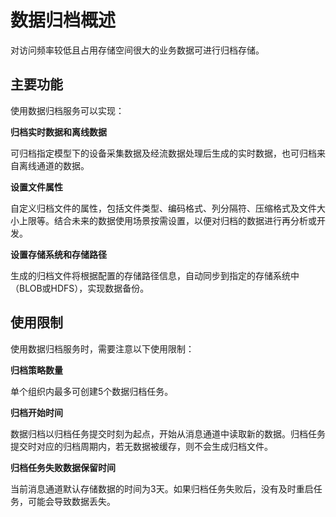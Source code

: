 # 数据归档概述

对访问频率较低且占用存储空间很大的业务数据可进行归档存储。

## 主要功能

使用数据归档服务可以实现：

**归档实时数据和离线数据**

可归档指定模型下的设备采集数据及经流数据处理后生成的实时数据，也可归档来自离线通道的数据。

**设置文件属性**

自定义归档文件的属性，包括文件类型、编码格式、列分隔符、压缩格式及文件大小上限等。结合未来的数据使用场景按需设置，以便对归档的数据进行再分析或开发。

<!--

**指定归档周期**

根据归档文件的数据量和业务对时效性的要求，设置数据归档周期（1小时）。选择归档周期越长，周期内处理的数据量越大，并可有效减少因数据延迟到达而生成的小文件数量。

-->

**设置存储系统和存储路径**

生成的归档文件将根据配置的存储路径信息，自动同步到指定的存储系统中（BLOB或HDFS），实现数据备份。

## 使用限制

使用数据归档服务时，需要注意以下使用限制：

**归档策略数量**

单个组织内最多可创建5个数据归档任务。

**归档开始时间**

数据归档以归档任务提交时刻为起点，开始从消息通道中读取新的数据。归档任务提交时对应的归档周期内，若无数据被缓存，则不会生成归档文件。

**归档任务失败数据保留时间**

当前消息通道默认存储数据的时间为3天。如果归档任务失败后，没有及时重启任务，可能会导致数据丢失。